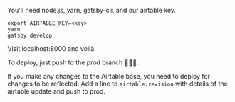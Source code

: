 You'll need node.js, yarn, gatsby-cli, and our airtable key. 

```
export AIRTABLE_KEY=<key>
yarn
gatsby develop
```

Visit localhost:8000 and voilá. 

To deploy, just push to the prod branch 🤷🏽‍♂️.

If you make any changes to the Airtable base, you need to deploy for changes to be reflected. Add a line to `airtable.revision` with details of the airtable update and push to prod. 

